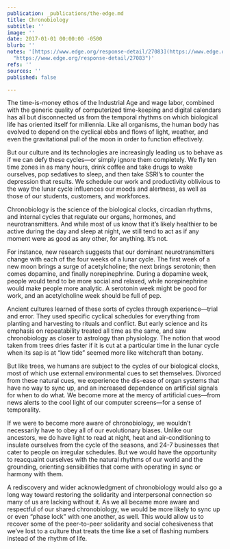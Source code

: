 ```yaml
---
publication: _publications/the-edge.md
title: Chronobiology
subtitle: ''
image: ''
date: 2017-01-01 00:00:00 -0500
blurb: ''
notes: '[https://www.edge.org/response-detail/27083](https://www.edge.org/response-detail/27083
  "https://www.edge.org/response-detail/27083")'
refs: ''
sources: ''
published: false

---
```

The time-is-money ethos of the Industrial Age and wage labor, combined with the generic quality of computerized time-keeping and digital calendars has all but disconnected us from the temporal rhythms on which biological life has oriented itself for millennia. Like all organisms, the human body has evolved to depend on the cyclical ebbs and flows of light, weather, and even the gravitational pull of the moon in order to function effectively.

But our culture and its technologies are increasingly leading us to behave as if we can defy these cycles—or simply ignore them completely. We fly ten time zones in as many hours, drink coffee and take drugs to wake ourselves, pop sedatives to sleep, and then take SSRI’s to counter the depression that results. We schedule our work and productivity oblivious to the way the lunar cycle influences our moods and alertness, as well as those of our students, customers, and workforces.

Chronobiology is the science of the biological clocks, circadian rhythms, and internal cycles that regulate our organs, hormones, and neurotransmitters. And while most of us know that it’s likely healthier to be active during the day and sleep at night, we still tend to act as if any moment were as good as any other, for anything. It’s not.

For instance, new research suggests that our dominant neurotransmitters change with each of the four weeks of a lunar cycle. The first week of a new moon brings a surge of acetylcholine; the next brings serotonin; then comes dopamine, and finally norepinephrine. During a dopamine week, people would tend to be more social and relaxed, while norepinephrine would make people more analytic. A serotonin week might be good for work, and an acetylcholine week should be full of pep.

Ancient cultures learned of these sorts of cycles through experience—trial and error. They used specific cyclical schedules for everything from planting and harvesting to rituals and conflict. But early science and its emphasis on repeatability treated all time as the same, and saw chronobiology as closer to astrology than physiology. The notion that wood taken from trees dries faster if it is cut at a particular time in the lunar cycle when its sap is at “low tide” seemed more like witchcraft than botany.

But like trees, we humans are subject to the cycles of our biological clocks, most of which use external environmental cues to set themselves. Divorced from these natural cues, we experience the dis-ease of organ systems that have no way to sync up, and an increased dependence on artificial signals for when to do what. We become more at the mercy of artificial cues—from news alerts to the cool light of our computer screens—for a sense of temporality.

If we were to become more aware of chronobiology, we wouldn’t necessarily have to obey all of our evolutionary biases. Unlike our ancestors, we do have light to read at night, heat and air-conditioning to insulate ourselves from the cycle of the seasons, and 24-7 businesses that cater to people on irregular schedules. But we would have the opportunity to reacquaint ourselves with the natural rhythms of our world and the grounding, orienting sensibilities that come with operating in sync or harmony with them.

A rediscovery and wider acknowledgment of chronobiology would also go a long way toward restoring the solidarity and interpersonal connection so many of us are lacking without it. As we all became more aware and respectful of our shared chronobiology, we would be more likely to sync up or even “phase lock” with one another, as well. This would allow us to recover some of the peer-to-peer solidarity and social cohesiveness that we’ve lost to a culture that treats the time like a set of flashing numbers instead of the rhythm of life.